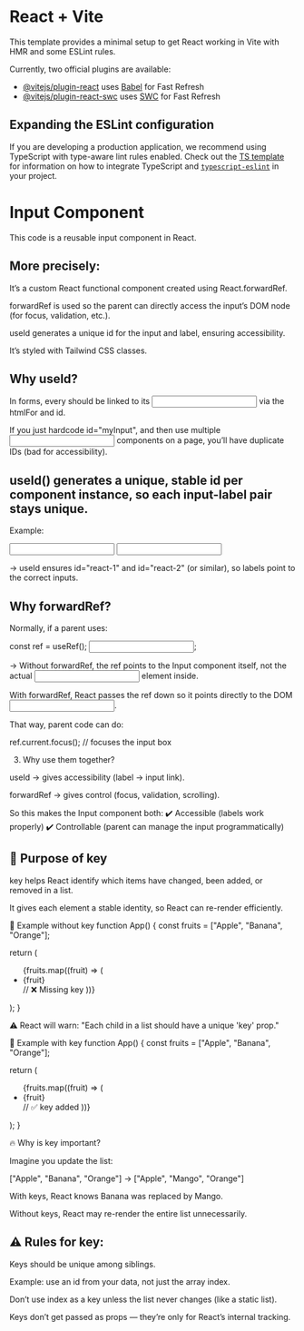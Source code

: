 # React + Vite

This template provides a minimal setup to get React working in Vite with HMR and some ESLint rules.

Currently, two official plugins are available:

- [@vitejs/plugin-react](https://github.com/vitejs/vite-plugin-react/blob/main/packages/plugin-react) uses [Babel](https://babeljs.io/) for Fast Refresh
- [@vitejs/plugin-react-swc](https://github.com/vitejs/vite-plugin-react/blob/main/packages/plugin-react-swc) uses [SWC](https://swc.rs/) for Fast Refresh

## Expanding the ESLint configuration

If you are developing a production application, we recommend using TypeScript with type-aware lint rules enabled. Check out the [TS template](https://github.com/vitejs/vite/tree/main/packages/create-vite/template-react-ts) for information on how to integrate TypeScript and [`typescript-eslint`](https://typescript-eslint.io) in your project.

# Input Component

This code is a reusable input component in React.

## More precisely:

It’s a custom React functional component created using React.forwardRef.

forwardRef is used so the parent can directly access the input’s DOM node (for focus, validation, etc.).

useId generates a unique id for the input and label, ensuring accessibility.

It’s styled with Tailwind CSS classes.

## Why useId?

In forms, every <label> should be linked to its <input> via the htmlFor and id.

If you just hardcode id="myInput", and then use multiple <Input /> components on a page, you’ll have duplicate IDs (bad for accessibility).

## useId() generates a unique, stable id per component instance, so each input-label pair stays unique.

Example:

<Input label="Name" />
<Input label="Email" />

→ useId ensures id="react-1" and id="react-2" (or similar), so labels point to the correct inputs.

## Why forwardRef?

Normally, if a parent uses:

const ref = useRef();
<Input ref={ref} />;

→ Without forwardRef, the ref points to the Input component itself, not the actual <input> element inside.

With forwardRef, React passes the ref down so it points directly to the DOM <input>.

That way, parent code can do:

ref.current.focus(); // focuses the input box

3. Why use them together?

useId → gives accessibility (label → input link).

forwardRef → gives control (focus, validation, scrolling).

So this makes the Input component both:
✔️ Accessible (labels work properly)
✔️ Controllable (parent can manage the input programmatically)

## 🔑 Purpose of key

key helps React identify which items have changed, been added, or removed in a list.

It gives each element a stable identity, so React can re-render efficiently.

📌 Example without key
function App() {
const fruits = ["Apple", "Banana", "Orange"];

return (

<ul>
{fruits.map((fruit) => (
<li>{fruit}</li> // ❌ Missing key
))}
</ul>
);
}

⚠️ React will warn: "Each child in a list should have a unique 'key' prop."

📌 Example with key
function App() {
const fruits = ["Apple", "Banana", "Orange"];

return (

<ul>
{fruits.map((fruit) => (
<li key={fruit}>{fruit}</li> // ✅ key added
))}
</ul>
);
}

🔥 Why is key important?

Imagine you update the list:

["Apple", "Banana", "Orange"] → ["Apple", "Mango", "Orange"]

With keys, React knows Banana was replaced by Mango.

Without keys, React may re-render the entire list unnecessarily.

## ⚠️ Rules for key:

Keys should be unique among siblings.

Example: use an id from your data, not just the array index.

Don’t use index as a key unless the list never changes (like a static list).

Keys don’t get passed as props — they’re only for React’s internal tracking.
